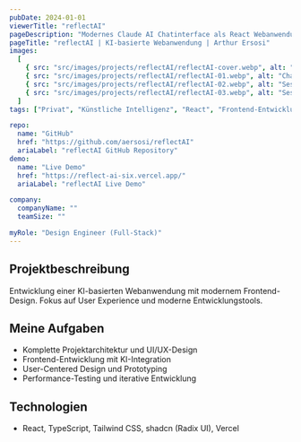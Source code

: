 ```yaml
---
pubDate: 2024-01-01
viewerTitle: "reflectAI"
pageDescription: "Modernes Claude AI Chatinterface als React Webanwendung"
pageTitle: "reflectAI | KI-basierte Webanwendung | Arthur Ersosi"
images:
  [
    { src: "src/images/projects/reflectAI/reflectAI-cover.webp", alt: "reflectAI App Coverbild" },
    { src: "src/images/projects/reflectAI/reflectAI-01.webp", alt: "Chat Interaktion" },
    { src: "src/images/projects/reflectAI/reflectAI-02.webp", alt: "Session Übersicht" },
    { src: "src/images/projects/reflectAI/reflectAI-03.webp", alt: "Session Settings" },
  ]
tags: ["Privat", "Künstliche Intelligenz", "React", "Frontend-Entwicklung"]

repo:
  name: "GitHub"
  href: "https://github.com/aersosi/reflectAI"
  ariaLabel: "reflectAI GitHub Repository"
demo:
  name: "Live Demo"
  href: "https://reflect-ai-six.vercel.app/"
  ariaLabel: "reflectAI Live Demo"

company:
  companyName: ""
  teamSize: ""

myRole: "Design Engineer (Full-Stack)"
---
```


## Projektbeschreibung

Entwicklung einer KI-basierten Webanwendung mit modernem Frontend-Design. Fokus auf User Experience und moderne
Entwicklungstools.

## Meine Aufgaben

- Komplette Projektarchitektur und UI/UX-Design
- Frontend-Entwicklung mit KI-Integration
- User-Centered Design und Prototyping
- Performance-Testing und iterative Entwicklung

## Technologien

- React, TypeScript, Tailwind CSS, shadcn (Radix UI), Vercel
